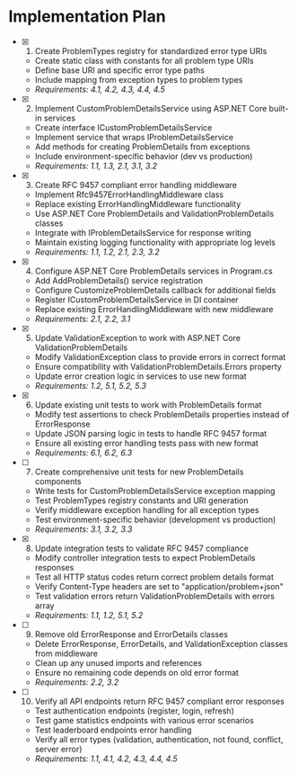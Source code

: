 # Implementation Plan

- [x] 1. Create ProblemTypes registry for standardized error type URIs





  - Create static class with constants for all problem type URIs
  - Define base URI and specific error type paths
  - Include mapping from exception types to problem types
  - _Requirements: 4.1, 4.2, 4.3, 4.4, 4.5_

- [x] 2. Implement CustomProblemDetailsService using ASP.NET Core built-in services





  - Create interface ICustomProblemDetailsService
  - Implement service that wraps IProblemDetailsService
  - Add methods for creating ProblemDetails from exceptions
  - Include environment-specific behavior (dev vs production)
  - _Requirements: 1.1, 1.3, 2.1, 3.1, 3.2_

- [x] 3. Create RFC 9457 compliant error handling middleware





  - Implement Rfc9457ErrorHandlingMiddleware class
  - Replace existing ErrorHandlingMiddleware functionality
  - Use ASP.NET Core ProblemDetails and ValidationProblemDetails classes
  - Integrate with IProblemDetailsService for response writing
  - Maintain existing logging functionality with appropriate log levels
  - _Requirements: 1.1, 1.2, 2.1, 2.3, 3.2_

- [x] 4. Configure ASP.NET Core ProblemDetails services in Program.cs





  - Add AddProblemDetails() service registration
  - Configure CustomizeProblemDetails callback for additional fields
  - Register ICustomProblemDetailsService in DI container
  - Replace existing ErrorHandlingMiddleware with new middleware
  - _Requirements: 2.1, 2.2, 3.1_

- [x] 5. Update ValidationException to work with ASP.NET Core ValidationProblemDetails





  - Modify ValidationException class to provide errors in correct format
  - Ensure compatibility with ValidationProblemDetails.Errors property
  - Update error creation logic in services to use new format
  - _Requirements: 1.2, 5.1, 5.2, 5.3_

- [x] 6. Update existing unit tests to work with ProblemDetails format





  - Modify test assertions to check ProblemDetails properties instead of ErrorResponse
  - Update JSON parsing logic in tests to handle RFC 9457 format
  - Ensure all existing error handling tests pass with new format
  - _Requirements: 6.1, 6.2, 6.3_

- [ ] 7. Create comprehensive unit tests for new ProblemDetails components
  - Write tests for CustomProblemDetailsService exception mapping
  - Test ProblemTypes registry constants and URI generation
  - Verify middleware exception handling for all exception types
  - Test environment-specific behavior (development vs production)
  - _Requirements: 3.1, 3.2, 3.3_

- [x] 8. Update integration tests to validate RFC 9457 compliance







  - Modify controller integration tests to expect ProblemDetails responses
  - Test all HTTP status codes return correct problem details format
  - Verify Content-Type headers are set to "application/problem+json"
  - Test validation errors return ValidationProblemDetails with errors array
  - _Requirements: 1.1, 1.2, 5.1, 5.2_

- [ ] 9. Remove old ErrorResponse and ErrorDetails classes





  - Delete ErrorResponse, ErrorDetails, and ValidationException classes from middleware
  - Clean up any unused imports and references
  - Ensure no remaining code depends on old error format
  - _Requirements: 2.2, 3.2_

- [ ] 10. Verify all API endpoints return RFC 9457 compliant error responses
  - Test authentication endpoints (register, login, refresh)
  - Test game statistics endpoints with various error scenarios
  - Test leaderboard endpoints error handling
  - Verify all error types (validation, authentication, not found, conflict, server error)
  - _Requirements: 1.1, 4.1, 4.2, 4.3, 4.4, 4.5_
